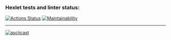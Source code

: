 ### Hexlet tests and linter status:

[![Actions Status](https://github.com/M1Keey/frontend-project-lvl2/workflows/hexlet-check/badge.svg)](https://github.com/M1Keey/frontend-project-lvl2/actions)
[![Maintainability](https://api.codeclimate.com/v1/badges/66433a64d5e5671a4717/maintainability)](https://codeclimate.com/github/M1Keey/frontend-project-lvl2/maintainability)

---

[![asciicast](https://asciinema.org/a/78GBVmJ4OGSeHrNBJJ0z2RN4j.svg)](https://asciinema.org/a/78GBVmJ4OGSeHrNBJJ0z2RN4j)
